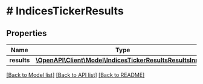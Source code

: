 # # IndicesTickerResults

## Properties

Name | Type | Description | Notes
------------ | ------------- | ------------- | -------------
**results** | [**\OpenAPI\Client\Model\IndicesTickerResultsResultsInner[]**](IndicesTickerResultsResultsInner.md) |  | [optional]

[[Back to Model list]](../../README.md#models) [[Back to API list]](../../README.md#endpoints) [[Back to README]](../../README.md)
